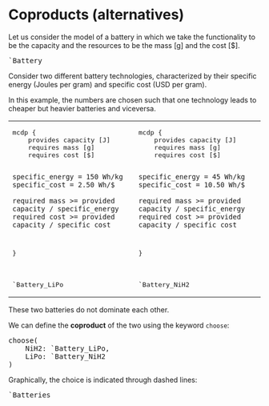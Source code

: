 # Coproducts (alternatives)


Let us consider the model of a battery in which we take 
the functionality to be the capacity 
and the resources to be the mass [g] and the cost [$].

<div style='display:none'>
<pre class='mcdp' id='Battery'>
mcdp {
	provides capacity [J]
	requires mass [g]
	requires cost [$]
	
	specific_energy = 150 Wh/kg
    specific_cost = 2.50 Wh/$

	required mass >= provided capacity / specific_energy
	required cost >= provided capacity / specific_cost
}
</pre>
</div>

<pre class='ndp_graph_templatized_labeled'>`Battery</pre>


Consider two different battery technologies, 
characterized by their specific energy (Joules per gram)
and specific cost (USD per gram).

In this example, the numbers are chosen such that
one technology leads to cheaper but heavier batteries
and viceversa.

<table>
<tr>
<td>
<pre class='mcdp' id='battery_LiPo' label='Battery_LiPo.mcdp'>
mcdp {
	provides capacity [J]
	requires mass [g]
	requires cost [$]
	
	specific_energy = 150 Wh/kg
    specific_cost = 2.50 Wh/$

	required mass >= provided capacity / specific_energy
	required cost >= provided capacity / specific_cost
}
</pre>
</td>
<td>
<pre class='mcdp' id='Battery_NiH2' label='Battery_NiH2.mcdp'>
mcdp {
	provides capacity [J]
	requires mass [g]
	requires cost [$]
	
	specific_energy = 45 Wh/kg
    specific_cost = 10.50 Wh/$ 

	required mass >= provided capacity / specific_energy
	required cost >= provided capacity / specific_cost
}
</pre>
</td>
</tr>
<tr>
<td>
<pre class='ndp_graph_templatized_labeled'>`Battery_LiPo</pre>
</td>
<td>
<pre class='ndp_graph_templatized_labeled'>`Battery_NiH2</pre>
</td>
</tr>
</table>

These two batteries do not dominate each other.

We can define the **coproduct** of the two using
the keyword ``choose``:


<pre class='mcdp' id='Batteries' label='Batteries.mcdp'>
choose(
	NiH2: `Battery_LiPo,
	LiPo: `Battery_NiH2
)
</pre>

Graphically, the choice is indicated through dashed lines:

<pre class='ndp_graph_enclosed'>`Batteries</pre>



